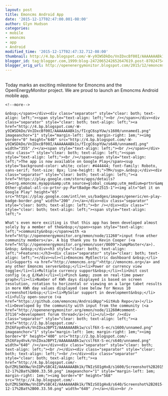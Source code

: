 ```yaml
---
layout: post
title: Emoncms Android App
date: '2015-12-17T02:47:00.001-08:00'
author: Glyn Hudson
categories:
- mobile
- emoncms
- app
- Android
modified_time: '2015-12-17T02:47:32.712-08:00'
thumbnail: http://4.bp.blogspot.com/-W-y9IWSDkDo/VnIDxcBf00I/AAAAAAABk1s/fIcgC6spYUw/s72-c/unnamed1.png
blogger_id: tag:blogger.com,1999:blog-2472065242652647619.post-8702475410588699134
blogger_orig_url: http://openenergymonitor.blogspot.com/2015/12/emoncms-android-app.html
---
```


<div class="separator" style="clear: both; text-align: left;"><span style="text-align: left;"><br /></span></div><div class="separator" style="clear: both; text-align: left;"><span style="text-align: left;">Today marks an exciting milestone for Emoncms and the OpenEnergyMonitor project. We are proud to launch an Emoncms Android mobile app.





    
    <!--more-->
    
    &nbsp;</span></div><div class="separator" style="clear: both; text-align: left;"><span style="text-align: left;"><br /></span></div><div class="separator" style="clear: both; text-align: left;"><a href="http://4.bp.blogspot.com/-W-y9IWSDkDo/VnIDxcBf00I/AAAAAAABk1s/fIcgC6spYUw/s1600/unnamed1.png" imageanchor="1" style="margin-left: 1em; margin-right: 1em;"><img border="0" height="640" src="http://4.bp.blogspot.com/-W-y9IWSDkDo/VnIDxcBf00I/AAAAAAABk1s/fIcgC6spYUw/s640/unnamed1.png" width="355" /></a><span style="text-align: left;"><br /></span></div><div class="" style="clear: both; text-align: left;"><span style="text-align: left;"><br /></span><span style="text-align: left;">The app is now available on Google Play</span><sup style="background-color: white; color: #444444; font-family: Roboto, sans-serif; font-size: 8px; line-height: 0;">TM</sup>.&nbsp;</div><div class="separator" style="clear: both; text-align: left;"><a href="https://play.google.com/store/apps/details?id=org.emoncms.myapps&amp;utm_source=global_co&amp;utm_medium=prtnr&amp;utm_content=Mar2515&amp;utm_campaign=PartBadge&amp;pcampaignid=MKT-Other-global-all-co-prtnr-py-PartBadge-Mar2515-1"><img alt="Get it on Google Play" height="65" src="https://play.google.com/intl/en_us/badges/images/generic/en-play-badge-border.png" width="200" /></a></div><div class="separator" style="clear: both; text-align: left;"><br /></div><div class="" style="clear: both; text-align: left;"><span style="text-align: left;">
    
    What's even more exciting is that this app has been developed almost solely by a member of the&nbsp;</span><span style="text-align: left;">community&nbsp;</span>with <a href="http://openenergymonitor.org/emon/node/11260">input from other community members</a>. A big thank you to Kevin Cooper (<a href="http://openenergymonitor.org/emon/user/8609">JumpMaster</a>). &nbsp; &nbsp;</div><h3 style="clear: both; text-align: left;">Features:</h3><div class="separator" style="clear: both; text-align: left;"></div><ul><li>Emoncms MyElectric dashboard &nbsp;</li><li>Supports <a href="http://emoncms.org/">http://emoncms.org</a> and any other Emoncms server&nbsp;</li><li>Power or currency view toggle</li><li>Multiple currency support&nbsp;</li><li>Unit cost config (e.g £/Kwh)</li><li>Pinch &amp; zoom on real-time power graph</li><li>Number of KWh days displayed is based on screen resolution, rotation to horizontal or viewing on a large tabet results in more KWh day values displayed (see below for Nexus 10 screenshot)&nbsp;</li><li>MySolar support in development&nbsp;</li><li>Fully open-source (<a href="https://github.com/emoncms/AndroidApp">GitHub Repo</a>)</li><li>Developed by the community with input from the community (<a href="http://openenergymonitor.org/emon/node/11260#comment-37116">development forum thread</a>)</li></ul><br /><div class="separator" style="clear: both; text-align: left;"><a href="http://2.bp.blogspot.com/-ZhI6Fay4hvk/VnIDxaJBPYI/AAAAAAABk1w/cslf6X-S-ec/s1600/unnamed.png" imageanchor="1" style="margin-left: 1em; margin-right: 1em;"><img border="0" height="400" src="http://2.bp.blogspot.com/-ZhI6Fay4hvk/VnIDxaJBPYI/AAAAAAABk1w/cslf6X-S-ec/s640/unnamed.png" width="640" /></a></div><div class="separator" style="clear: both; text-align: left;"><br /></div><div class="separator" style="clear: both; text-align: left;"><br /></div><div class="separator" style="clear: both; text-align: left;"><a href="http://4.bp.blogspot.com/-QuYZMi5WXNw/VnIDPvSBC4I/AAAAAAABk1k/TNIzSO1gHx8/s1600/Screenshot%2B2015-12-17%2Bat%2B00.33.50.png" imageanchor="1" style="margin-left: 1em; margin-right: 1em;"><img border="0" height="568" src="http://4.bp.blogspot.com/-QuYZMi5WXNw/VnIDPvSBC4I/AAAAAAABk1k/TNIzSO1gHx8/s640/Screenshot%2B2015-12-17%2Bat%2B00.33.50.png" width="640" /></a></div><br />